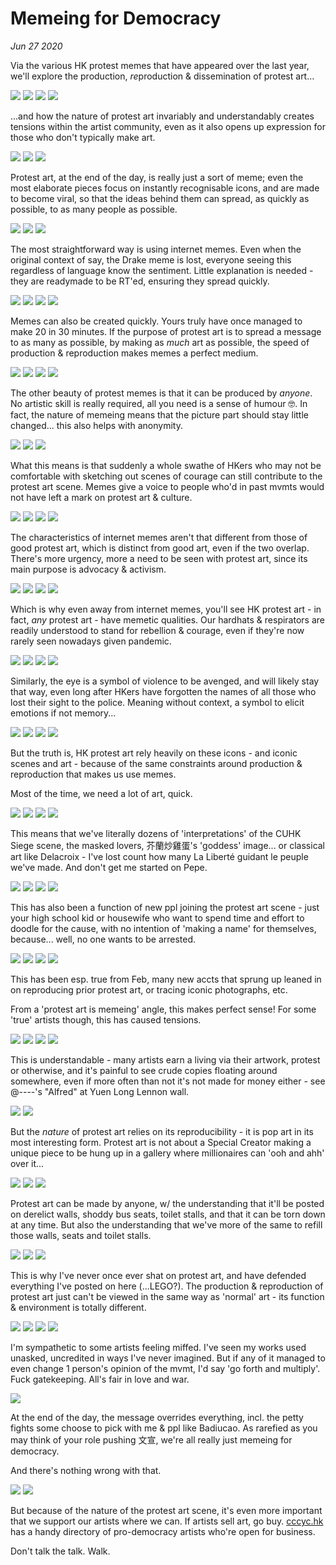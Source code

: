 # Memeing for Democracy
*Jun 27 2020*

Via the various HK protest memes that have appeared over the last year, we'll explore the production, *re*production & dissemination of protest art… 

![](images/dememe/dememe-p1.jpg)
![](images/dememe/dememe-p2.jpg)
![](images/dememe/dememe-p3.jpg)
![](images/dememe/dememe-p4.jpg)

...and how the nature of protest art invariably and understandably creates tensions within the artist community, even as it also opens up expression for those who don't typically make art.

![](images/dememe/dememe-p5.jpg)
![](images/dememe/dememe-p6.jpg)
![](images/dememe/dememe-p7.jpg)

Protest art, at the end of the day, is really just a sort of meme; even the most elaborate pieces focus on instantly recognisable icons, and are made to become viral, so that the ideas behind them can spread, as quickly as possible, to as many people as possible.

![](images/dememe/dememe-p8.jpg)
![](images/dememe/dememe-p9.jpg)
![](images/dememe/dememe-p10.jpg)

The most straightforward way is using internet memes. Even when the original context of say, the Drake meme is lost, everyone seeing this regardless of language know the sentiment. Little explanation is needed - they are readymade to be RT'ed, ensuring they spread quickly.

![](images/dememe/dememe-p11.jpg)
![](images/dememe/dememe-p12.jpg)
![](images/dememe/dememe-p13.jpg)
![](images/dememe/dememe-p14.jpg)

Memes can also be created quickly. Yours truly have once managed to make 20 in 30 minutes. If the purpose of protest art is to spread a message to as many as possible, by making as *much* art as possible, the speed of production & reproduction makes memes a perfect medium.

![](images/dememe/dememe-p15.jpg)
![](images/dememe/dememe-p16.jpg)
![](images/dememe/dememe-p17.jpg)
![](images/dememe/dememe-p18.jpg)

The other beauty of protest memes is that it can be produced by *anyone*. No artistic skill is really required, all you need is a sense of humour 🤓. In fact, the nature of memeing means that the picture part should stay little changed... this also helps with anonymity.

![](images/dememe/dememe-p19.jpg)
![](images/dememe/dememe-p20.jpg)
![](images/dememe/dememe-p21.jpg)

What this means is that suddenly a whole swathe of HKers who may not be comfortable with sketching out scenes of courage can still contribute to the protest art scene. Memes give a voice to people who'd in past mvmts would not have left a mark on protest art & culture.

![](images/dememe/dememe-p22.jpg)
![](images/dememe/dememe-p23.jpg)
![](images/dememe/dememe-p24.jpg)
![](images/dememe/dememe-p25.jpg)

The characteristics of internet memes aren't that different from those of good protest art, which is distinct from good art, even if the two overlap. There's more urgency, more a need to be seen with protest art, since its main purpose is advocacy & activism.  

![](images/dememe/dememe-p26.jpg)
![](images/dememe/dememe-p27.jpg)
![](images/dememe/dememe-p28.jpg)
![](images/dememe/dememe-p29.jpg)

Which is why even away from internet memes, you'll see HK protest art - in fact, *any* protest art - have memetic qualities. Our hardhats & respirators are readily understood to stand for rebellion & courage, even if they're now rarely seen nowadays given pandemic. 

![](images/dememe/dememe-p30.jpg)
![](images/dememe/dememe-p31.jpg)
![](images/dememe/dememe-p32.jpg)
![](images/dememe/dememe-p33.jpg)

Similarly, the eye is a symbol of violence to be avenged, and will likely stay that way, even long after HKers have forgotten the names of all those who lost their sight to the police. Meaning without context, a symbol to elicit emotions if not memory... 

![](images/dememe/dememe-p34.jpg)
![](images/dememe/dememe-p35.jpg)
![](images/dememe/dememe-p36.jpg)
![](images/dememe/dememe-p37.jpg)

But the truth is, HK protest art rely heavily on these icons - and iconic scenes and art - because of the same constraints around production & reproduction that makes us use memes. 

Most of the time, we need a lot of art, quick. 

![](images/dememe/dememe-p38.jpg)
![](images/dememe/dememe-p39.jpg)
![](images/dememe/dememe-p40.jpg)
![](images/dememe/dememe-p41.jpg)

This means that we've literally dozens of 'interpretations' of the CUHK Siege scene, the masked lovers, 芥蘭炒雞蛋's 'goddess' image... or classical art like Delacroix - I've lost count how many La Liberté guidant le peuple we've made. And don't get me started on Pepe.

![](images/dememe/dememe-p42.jpg)
![](images/dememe/dememe-p43.jpg)
![](images/dememe/dememe-p44.jpg)
![](images/dememe/dememe-p45.jpg)

This has also been a function of new ppl joining the protest art scene - just your high school kid or housewife who want to spend time and effort to doodle for the cause, with no intention of 'making a name' for themselves, because... well, no one wants to be arrested.

![](images/dememe/dememe-p46.jpg)
![](images/dememe/dememe-p47.jpg)
![](images/dememe/dememe-p48.jpg)
![](images/dememe/dememe-p49.jpg)

This has been esp. true from Feb, many new accts that sprung up leaned in on reproducing prior protest art, or tracing iconic photographs, etc. 

From a 'protest art is memeing' angle, this makes perfect sense! For some 'true' artists though, this has caused tensions.

![](images/dememe/dememe-p50.jpg)
![](images/dememe/dememe-p51.jpg)
![](images/dememe/dememe-p52.jpg)
![](images/dememe/dememe-p53.jpg)

This is understandable - many artists earn a living via their artwork, protest or otherwise, and it's painful to see crude copies floating around somewhere, even if more often than not it's not made for money either - see @----'s "Alfred" at Yuen Long Lennon wall.

![](images/dememe/dememe-p54.jpg)
![](images/dememe/dememe-p55.jpg)

But the *nature* of protest art relies on its reproducibility - it is pop art in its most interesting form. Protest art is not about a Special Creator making a unique piece to be hung up in a gallery where millionaires can 'ooh and ahh' over it... 

![](images/dememe/dememe-p57.jpg)
![](images/dememe/dememe-p58.jpg)
![](images/dememe/dememe-p59.jpg)

Protest art can be made by anyone, w/ the understanding that it'll be posted on derelict walls, shoddy bus seats, toilet stalls, and that it can be torn down at any time. But also the understanding that we've more of the same to refill those walls, seats and toilet stalls.

![](images/dememe/dememe-p60.jpg)
![](images/dememe/dememe-p61.jpg)
![](images/dememe/dememe-p62.jpg)

This is why I've never once ever shat on protest art, and have defended everything I've posted on here (...LEGO?). The production & reproduction of protest art just can't be viewed in the same way as 'normal' art - its function & environment is totally different.

![](images/dememe/dememe-p63.jpg)
![](images/dememe/dememe-p64.jpg)
![](images/dememe/dememe-p65.jpg)
![](images/dememe/dememe-p66.jpg)

I'm sympathetic to some artists feeling miffed. I've seen my works used unasked, uncredited in ways I've never imagined. But if any of it managed to even change 1 person's opinion of the mvmt, I'd say 'go forth and multiply'. Fuck gatekeeping. All's fair in love and war.

![](images/dememe/dememe-p67.jpg)

At the end of the day, the message overrides everything, incl. the petty fights some choose to pick with me & ppl like Badiucao. As rarefied as you may think of your role pushing 文宣, we're all really just memeing for democracy. 

And there's nothing wrong with that.

![](images/dememe/dememe-p68.jpg)
![](images/dememe/dememe-p69.jpg)

But because of the nature of the protest art scene, it's even more important that we support our artists where we can. If artists sell art, go buy. [cccyc.hk](https://cccyc.hk/) has a handy directory of pro-democracy artists who're open for business. 

Don't talk the talk. Walk.


